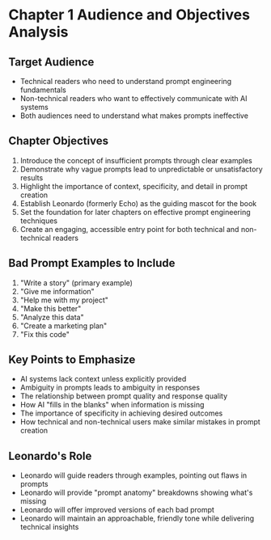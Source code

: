 # Chapter 1 Audience and Objectives Analysis

## Target Audience
- Technical readers who need to understand prompt engineering fundamentals
- Non-technical readers who want to effectively communicate with AI systems
- Both audiences need to understand what makes prompts ineffective

## Chapter Objectives
1. Introduce the concept of insufficient prompts through clear examples
2. Demonstrate why vague prompts lead to unpredictable or unsatisfactory results
3. Highlight the importance of context, specificity, and detail in prompt creation
4. Establish Leonardo (formerly Echo) as the guiding mascot for the book
5. Set the foundation for later chapters on effective prompt engineering techniques
6. Create an engaging, accessible entry point for both technical and non-technical readers

## Bad Prompt Examples to Include
1. "Write a story" (primary example)
2. "Give me information"
3. "Help me with my project"
4. "Make this better"
5. "Analyze this data"
6. "Create a marketing plan"
7. "Fix this code"

## Key Points to Emphasize
- AI systems lack context unless explicitly provided
- Ambiguity in prompts leads to ambiguity in responses
- The relationship between prompt quality and response quality
- How AI "fills in the blanks" when information is missing
- The importance of specificity in achieving desired outcomes
- How technical and non-technical users make similar mistakes in prompt creation

## Leonardo's Role
- Leonardo will guide readers through examples, pointing out flaws in prompts
- Leonardo will provide "prompt anatomy" breakdowns showing what's missing
- Leonardo will offer improved versions of each bad prompt
- Leonardo will maintain an approachable, friendly tone while delivering technical insights
